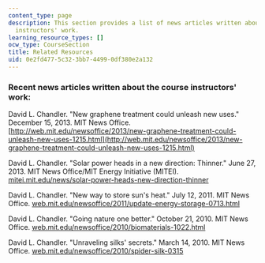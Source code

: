 ```yaml
---
content_type: page
description: This section provides a list of news articles written about the course
  instructors' work.
learning_resource_types: []
ocw_type: CourseSection
title: Related Resources
uid: 0e2fd477-5c32-3bb7-4499-0df380e2a132
---
```


### Recent news articles written about the course instructors' work:

David L. Chandler. "New graphene treatment could unleash new uses." December 15, 2013. MIT News Office. [http://web.mit.edu/newsoffice/2013/new-graphene-treatment-could-unleash-new-uses-1215.html](http://web.mit.edu/newsoffice/2013/new-graphene-treatment-could-unleash-new-uses-1215.html)

David L. Chandler. "Solar power heads in a new direction: Thinner." June 27, 2013. MIT News Office/MIT Energy Initiative (MITEI).  [mitei.mit.edu/news/solar-power-heads-new-direction-thinner](http://energy.mit.edu/news/solar-power-heads-in-a-new-direction-thinner/)

David L. Chandler. "New way to store sun's heat." July 12, 2011. MIT News Office. [web.mit.edu/newsoffice/2011/update-energy-storage-0713.html](http://web.mit.edu/newsoffice/2011/update-energy-storage-0713.html)

David L. Chandler. "Going nature one better." October 21, 2010. MIT News Office. [web.mit.edu/newsoffice/2010/biomaterials-1022.html](http://web.mit.edu/newsoffice/2010/biomaterials-1022.html)

David L. Chandler. "Unraveling silks' secrets." March 14, 2010. MIT News Office. [web.mit.edu/newsoffice/2010/spider-silk-0315](http://web.mit.edu/newsoffice/2010/spider-silk-0315)